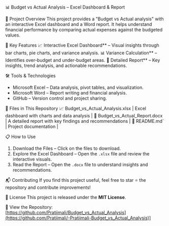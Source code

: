 📊 Budget vs Actual Analysis – Excel Dashboard & Report

📌 Project Overview
This project provides a "Budget vs Actual analysis" with an interactive Excel dashboard and a Word report. It helps understand financial performance by comparing actual expenses against the budgeted values.

🚀 Key Features
📈 Interactive Excel Dashboard** – Visual insights through bar charts, pie charts, and variance analysis.
📊 Variance Calculation** – Identifies over-budget and under-budget areas.
📃 Detailed Report** – Key insights, trend analysis, and actionable recommendations.

🛠️ Tools & Technologies
- Microsoft Excel – Data analysis, pivot tables, and visualization.
- Microsoft Word – Report writing and financial analysis.
- GitHub – Version control and project sharing.

📂 Files in This Repository
📈 Budget_vs_Actual_Analysis.xlsx | Excel dashboard with charts and data analysis |
📃 Budget_vs_Actual_Report.docx | A detailed report with key findings and recommendations |
📄 README.md` | Project documentation |

📋 How to Use
1. Download the Files – Click on the files to download.  
2. Explore the Excel Dashboard – Open the `.xlsx` file and review the interactive visuals.  
3. Read the Report – Open the `.docx` file to understand insights and recommendations.  

📬 Contributing
If you find this project useful, feel free to star ⭐ the repository and contribute improvements!

📄 License
This project is released under the **MIT License**.

🔗 View the Repository: [https://github.com/Pratiimali/Budget_vs_Actual_Analysis](https://github.com/Pratiimali/-Pratiimali-Budget_vs_Actual_Analysis)]
